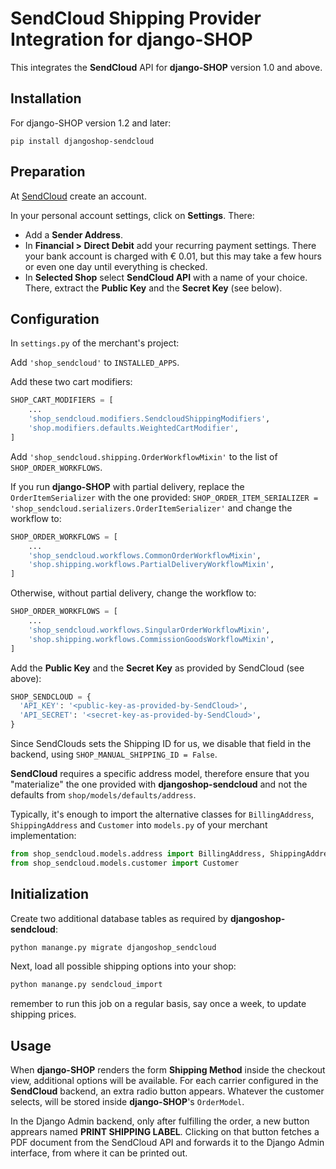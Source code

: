 # SendCloud Shipping Provider Integration for django-SHOP

This integrates the **SendCloud** API for **django-SHOP** version 1.0 and above.


## Installation

For django-SHOP version 1.2 and later:

```
pip install djangoshop-sendcloud
```


## Preparation

At [SendCloud](https://panel.sendcloud.sc/) create an account.

In your personal account settings, click on **Settings**. There:

* Add a **Sender Address**.
* In **Financial > Direct Debit** add your recurring payment settings. There your bank account is
  charged with € 0.01, but this may take a few hours or even one day until everything is checked.
* In **Selected Shop** select **SendCloud API** with a name of your choice. There, extract the
  **Public Key** and the **Secret Key** (see below).


## Configuration

In `settings.py` of the merchant's project:

Add `'shop_sendcloud'` to `INSTALLED_APPS`.

Add these two cart modifiers:

```python
SHOP_CART_MODIFIERS = [ 
    ...
    'shop_sendcloud.modifiers.SendcloudShippingModifiers',
    'shop.modifiers.defaults.WeightedCartModifier',
]
```

Add `'shop_sendcloud.shipping.OrderWorkflowMixin'` to the list of `SHOP_ORDER_WORKFLOWS`.

If you run **django-SHOP** with partial delivery, replace the `OrderItemSerializer` with the one provided:
`SHOP_ORDER_ITEM_SERIALIZER = 'shop_sendcloud.serializers.OrderItemSerializer'`
and change the workflow to:

```python
SHOP_ORDER_WORKFLOWS = [
    ...
    'shop_sendcloud.workflows.CommonOrderWorkflowMixin',
    'shop.shipping.workflows.PartialDeliveryWorkflowMixin',
]
```

Otherwise, without partial delivery, change the workflow to:

```python
SHOP_ORDER_WORKFLOWS = [
    ...
    'shop_sendcloud.workflows.SingularOrderWorkflowMixin',
    'shop.shipping.workflows.CommissionGoodsWorkflowMixin',
]
```

Add the **Public Key** and the **Secret Key** as provided by SendCloud (see above):

```python
SHOP_SENDCLOUD = {
  'API_KEY': '<public-key-as-provided-by-SendCloud>',
  'API_SECRET': '<secret-key-as-provided-by-SendCloud>',
}
```

Since SendClouds sets the Shipping ID for us, we disable that field in the
backend, using `SHOP_MANUAL_SHIPPING_ID = False`.

**SendCloud** requires a specific address model, therefore ensure that you "materialize" the one
provided with **djangoshop-sendcloud** and not the defaults from `shop/models/defaults/address`.

Typically, it's enough to import the alternative classes for `BillingAddress`, `ShippingAddress`
and `Customer` into `models.py` of your merchant implementation:

```python
from shop_sendcloud.models.address import BillingAddress, ShippingAddress
from shop_sendcloud.models.customer import Customer
```


## Initialization

Create two additional database tables as required by **djangoshop-sendcloud**:

```bash
python manange.py migrate djangoshop_sendcloud
```

Next, load all possible shipping options into your shop:

```bash
python manange.py sendcloud_import
```
remember to run this job on a regular basis, say once a week, to update shipping prices.


## Usage

When **django-SHOP** renders the form **Shipping Method** inside the checkout view, additional
options will be available. For each carrier configured in the **SendCloud** backend, an extra radio
button appears. Whatever the customer selects, will be stored inside **django-SHOP**'s `OrderModel`.

In the Django Admin backend, only after fulfilling the order, a new button apprears named
**PRINT SHIPPING LABEL**. Clicking on that button fetches a PDF document from the SendCloud API and
forwards it to the Django Admin interface, from where it can be printed out.
